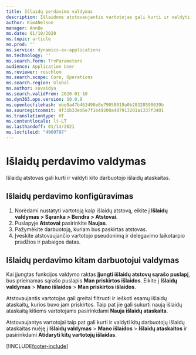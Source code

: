 ```yaml
---
title: Išlaidų perdavimo valdymas
description: Išlaidoms atstovaujantis vartotojas gali kurti ir valdyti kito organizacijos darbuotojo išlaidų ataskaitas.
author: KimANelson
manager: AnnBe
ms.date: 01/10/2020
ms.topic: article
ms.prod: ''
ms.service: dynamics-ax-applications
ms.technology: ''
ms.search.form: TrvParameters
audience: Application User
ms.reviewer: roschlom
ms.search.scope: Core, Operations
ms.search.region: Global
ms.author: suvaidya
ms.search.validFrom: 2020-01-10
ms.dyn365.ops.version: 10.0.9
ms.openlocfilehash: ebe9a47b463498e8e79058019a0b28320590639b
ms.sourcegitcommit: 9f31b33ed6e7f1b49200a407913201a1337f3401
ms.translationtype: HT
ms.contentlocale: lt-LT
ms.lasthandoff: 01/14/2021
ms.locfileid: "4960797"
---
```

# <a name="manage-expense-delegation"></a>Išlaidų perdavimo valdymas

Išlaidų atstovas gali kurti ir valdyti kito darbuotojo išlaidų ataskaitas.

## <a name="configure-expense-delegation"></a>Išlaidų perdavimo konfigūravimas

1. Norėdami nustatyti vartotoją kaip išlaidų atstovą, eikite į **Išlaidų valdymas > Sąranka > Bendra > Atstovai**.
2. Puslapyje **Atstovai** pasirinkite **Naujas**.
3. Pažymėkite darbuotoją, kuriam bus paskirtas atstovas. 
4. Įveskite atstovaujančio vartotojo pseudonimą ir delegavimo laikotarpio pradžios ir pabaigos datas.

## <a name="manage-expense-delegation-for-another-employee"></a>Išlaidų perdavimo kitam darbuotojui valdymas

Kai įjungtas funkcijos valdymo raktas **Įjungti išlaidų atstovų sąrašo puslapį**, bus prieinamas sąrašo puslapis **Man priskirtos išlaidos**. Eikite į **Išlaidų valdymas** > **Mano išlaidos** > **Man priskirtos išlaidos**.

Atstovaujantis vartotojas gali greitai filtruoti ir ieškoti esamų išlaidų ataskaitų, kurios buvo jam priskirtos. Taip pat jie gali sukurti naują išlaidų ataskaitą kitiems vartotojams pasirinkdami **Nauja išlaidų ataskaita**.

Atstovaujantys vartotojai taip pat gali kurti ir valdyti kitų darbuotojų išlaidų ataskaitas nuėję į **Išlaidų valdymas** > **Mano išlaidos** > **Išlaidų ataskaitos** ir pasirinkdami **Atidaryti kitų vartotojų išlaidas**.


[!INCLUDE[footer-include](../includes/footer-banner.md)]